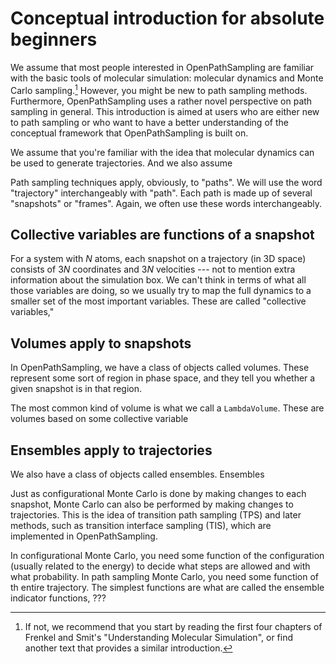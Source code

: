 # Conceptual introduction for absolute beginners

We assume that most people interested in OpenPathSampling are familiar with
the basic tools of molecular simulation: molecular dynamics and Monte Carlo
sampling.[^1] However, you might be new to path sampling methods.
Furthermore, OpenPathSampling uses a rather novel perspective on path
sampling in general. This introduction is aimed at users who are either new
to path sampling or who want to have a better understanding of the
conceptual framework that OpenPathSampling is built on.

[^1]: If not, we recommend that you start by reading the first four chapters
of Frenkel and Smit's "Understanding Molecular Simulation", or find another
text that provides a similar introduction.

We assume that you're familiar with the idea that molecular dynamics can be
used to generate trajectories. And we also assume 

Path sampling techniques apply, obviously, to "paths". We will use the word
"trajectory" interchangeably with "path". Each path is made up of several
"snapshots" or "frames". Again, we often use these words interchangeably.

## Collective variables are functions of a snapshot

For a system with $N$ atoms, each snapshot on a trajectory (in 3D space)
consists of $3N$ coordinates and $3N$ velocities --- not to mention extra
information about the simulation box. We can't think in terms of what all
those variables are doing, so we usually try to map the full dynamics to a
smaller set of the most important variables. These are called "collective
variables,"

## Volumes apply to snapshots

In OpenPathSampling, we have a class of objects called volumes. These
represent some sort of region in phase space, and they tell you whether a
given snapshot is in that region.

The most common kind of volume is what we call a `LambdaVolume`. These are
volumes based on some collective variable

## Ensembles apply to trajectories

We also have a class of objects called ensembles. Ensembles 

Just as configurational Monte Carlo is done by making changes to each
snapshot, Monte Carlo can also be performed by making changes to
trajectories. This is the idea of transition path sampling (TPS) and later
methods, such as transition interface sampling (TIS), which are implemented
in OpenPathSampling.

In configurational Monte Carlo, you need some function of the configuration
(usually related to the energy) to decide what steps are allowed and with
what probability. In path sampling Monte Carlo, you need some function of th
entire trajectory. The simplest functions are what are called the ensemble
indicator functions, ???

